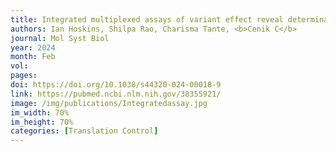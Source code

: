 ```yaml
---
title: Integrated multiplexed assays of variant effect reveal determinants of catechol-O-methyltransferase gene expression
authors: Ian Hoskins, Shilpa Rao, Charisma Tante, <b>Cenik C</b>
journal: Mol Syst Biol
year: 2024
month: Feb
vol: 
pages: 
doi: https://doi.org/10.1038/s44320-024-00018-9
link: https://pubmed.ncbi.nlm.nih.gov/38355921/
image: /img/publications/Integratedassay.jpg
im_width: 70%
im_height: 70%
categories: [Translation Control]
---
```

